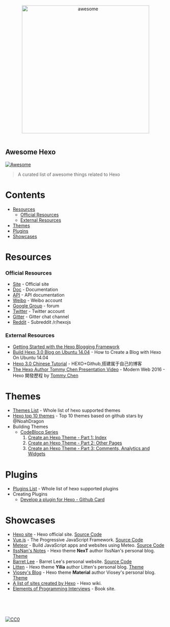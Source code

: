 <p align="center">
  <br>
  <img width="400" src="https://raw.githubusercontent.com/hexojs/awesome-hexo/master/hexo-logo.png" alt="awesome">
  <br>
  <br>
</p>

## Awesome Hexo 
[![Awesome](https://cdn.rawgit.com/sindresorhus/awesome/d7305f38d29fed78fa85652e3a63e154dd8e8829/media/badge.svg)](https://github.com/sindresorhus/awesome)

> A curated list of awesome things related to Hexo

# Contents

- [Resources](#resources)
  - [Official Resources](#official-resources)
  - [External Resources](#external-resources)
- [Themes](#themes)
- [Plugins](#plugins)
- [Showcases](#showcases)

# Resources


### Official Resources

  - [Site](https://hexo.io/) - Official site
  - [Doc](https://hexo.io/docs/) - Documentation
  - [API](https://hexo.io/api/) - API documentation
  - [Weibo](http://weibo.com/hexojs/) - Weibo account
  - [Google Group](https://groups.google.com/forum/#!forum/hexo) - forum
  - [Twitter](https://twitter.com/hexojs) - Twitter account
  - [Gitter](https://gitter.im/hexojs/hexo) - Gitter chat channel
  - [Reddit](https://www.reddit.com/r/hexojs/) - Subreddit /r/hexojs

### External Resources

  - [Getting Started with the Hexo Blogging Framework](https://www.cgmartin.com/2016/01/03/getting-started-with-hexo-blog/)
  - [Build Hexo 3.0 Blog on Ubuntu 14.04](https://www.digitalocean.com/community/tutorials/how-to-create-a-blog-with-hexo-on-ubuntu-14-04) - How to Create a Blog with Hexo On Ubuntu 14.04
  - [Hexo 3.0 Chinese Tutorial](http://www.jianshu.com/p/465830080ea9?utm_campaign=maleskine&utm_content=note&utm_medium=reader_share&utm_source=weibo) - HEXO+Github,搭建属于自己的博客
  - [The Hexo Author Tommy Chen Presentation Video](http://www.ithome.com.tw/video/108430) - Modern Web 2016 - Hexo 開發歷程 by [Tommy Chen](https://github.com/tommy351)

# Themes

  - [Themes List](https://hexo.io/themes/) - Whole list of hexo supported themes
  - [Hexo top 10 themes](https://en.abnerchou.me/Blog/5c00ca67/) - Top 10 themes based on github stars by @NoahDragon
  - Building Themes
    - [CodeBlocq Series](http://www.codeblocq.com/tags/Hexo/)
      1. [Create an Hexo Theme - Part 1: Index](http://www.codeblocq.com/2016/03/Create-an-Hexo-Theme-Part-1-Index/)
      2. [Create an Hexo Theme - Part 2: Other Pages](http://www.codeblocq.com/2016/03/Create-an-Hexo-Theme-Part-2-Other-Pages/)
      2. [Create an Hexo Theme - Part 3: Comments, Analytics and Widgets](http://www.codeblocq.com/2016/03/Create-an-Hexo-Theme-Part-3-Comments-Analytics-and-Widgets/)
  
# Plugins

  - [Plugins List](https://hexo.io/plugins/) - Whole list of hexo supported plugins
  - Creating Plugins
    - [Develop a plugin for Hexo - Github Card](https://blog.gisonrg.me/2016/04/develop-hexo-github-card/)
  
# Showcases

  - [Hexo site](https://hexo.io/) - Hexo official site. [Source Code](https://github.com/hexojs/site)
  - [Vue.js](https://vuejs.org/) - The Progressive JavaScript Framework. [Source Code](https://github.com/vuejs/vuejs.org)
  - [Meteor](https://docs.meteor.com/) - Build JavaScript apps and websites using Meteo. [Source Code](https://github.com/meteor/docs)
  - [IIssNan's Notes](http://notes.iissnan.com/) - Hexo theme **NexT** author IIssNan's personal blog. [Theme](https://github.com/iissnan/hexo-theme-next)
  - [Barret Lee](http://www.barretlee.com/) - Barret Lee's personal website. [Source Code](https://github.com/barretlee/blog)
  - [Litten](http://litten.me/) - Hexo theme **Yilia** author Litten's personal blog. [Theme](https://github.com/litten/hexo-theme-yilia)
  - [Viosey's Blog](https://blog.viosey.com/) - Hexo theme **Material** author Viosey's personal blog. [Theme](https://github.com/viosey/hexo-theme-material)
  - [A list of sites created by Hexo](https://github.com/hexojs/hexo/wiki/Sites) - Hexo wiki.
  - [Elements of Programming Interviews](http://elementsofprogramminginterviews.com/) - Book site.

<!---- Content should above this line ---->
<br/>
<br/>
<br/>
<!---- Footer ---->

[![CC0](https://licensebuttons.net/p/zero/1.0/88x31.png)](https://creativecommons.org/publicdomain/zero/1.0/)
